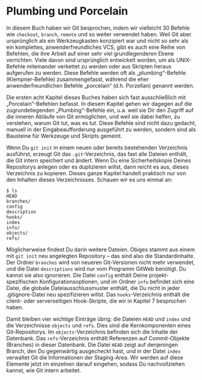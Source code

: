 # Plumbing und Porcelain

<!--This book covers how to use Git with 30 or so verbs such as `checkout`, `branch`, `remote`, and so on. But because Git was initially a toolkit for a VCS rather than a full user-friendly VCS, it has a bunch of verbs that do low-level work and were designed to be chained together UNIX style or called from scripts. These commands are generally referred to as "plumbing" commands, and the more user-friendly commands are called "porcelain" commands.-->

In diesem Buch haben wir Git besprochen, indem wir vielleicht 30 Befehle wie `checkout`, `branch`, `remote` und so weiter verwendet haben. Weil Git aber ursprünglich als ein Werkzeugkasten konzipiert war und nicht so sehr als ein komplettes, anwenderfreundliches VCS, gibt es auch eine Reihe von Befehlen, die ihre Arbeit auf einer sehr viel grundlegenderen Ebene verrichten. Viele davon sind ursprünglich entwickelt worden, um als UNIX-Befehle miteinander verkettet zu werden oder aus Skripten heraus aufgerufen zu werden. Diese Befehle werden oft als „plumbing“-Befehle (Klempner-Befehle) zusammengefasst, während die eher anwenderfreundlichen Befehle „porcelain“ (d.h. Porzellan) genannt werden.

<!--The book’s first eight chapters deal almost exclusively with porcelain commands. But in this chapter, you’ll be dealing mostly with the lower-level plumbing commands, because they give you access to the inner workings of Git and help demonstrate how and why Git does what it does. These commands aren’t meant to be used manually on the command line, but rather to be used as building blocks for new tools and custom scripts.-->

Die ersten acht Kapitel dieses Buches haben sich fast ausschließlich mit „Porcelain“-Befehlen befasst. In diesem Kapitel gehen wir dagegen auf die zugrundeliegenden „Plumbing“-Befehle ein, u.a. weil sie Dir den Zugriff auf die inneren Abläufe von Git ermöglichen, und weil sie dabei helfen, zu verstehen, warum Git tut, was es tut. Diese Befehle sind nicht dazu gedacht, manuell in der Eingabeaufforderung ausgeführt zu werden, sondern sind als Bausteine für Werkzeuge und Skripts gemeint.

<!--When you run `git init` in a new or existing directory, Git creates the `.git` directory, which is where almost everything that Git stores and manipulates is located. If you want to back up or clone your repository, copying this single directory elsewhere gives you nearly everything you need. This entire chapter basically deals with the stuff in this directory. Here’s what it looks like:-->

Wenn Du `git init` in einem neuen oder bereits bestehenden Verzeichnis ausführst, erzeugt Git das `.git`-Verzeichnis, das fast alle Dateien enthält, die Git intern speichert und ändert. Wenn Du eine Sicherheitskopie Deines Repositorys anlegen oder es duplizieren willst, dann reicht es aus, dieses Verzeichnis zu kopieren. Dieses ganze Kapitel handelt praktisch nur von den Inhalten dieses Verzeichnisses. Schauen wir es uns einmal an:

	$ ls
	HEAD
	branches/
	config
	description
	hooks/
	index
	info/
	objects/
	refs/

<!--You may see some other files in there, but this is a fresh `git init` repository — it’s what you see by default. The `branches` directory isn’t used by newer Git versions, and the `description` file is only used by the GitWeb program, so don’t worry about those. The `config` file contains your project-specific configuration options, and the `info` directory keeps a global exclude file for ignored patterns that you don’t want to track in a .gitignore file. The `hooks` directory contains your client- or server-side hook scripts, which are discussed in detail in Chapter 7.-->

Möglicherweise findest Du darin weitere Dateien. Obiges stammt aus einem mit `git init` neu angelegten Repository – das sind also die Standardinhalte. Der Ordner `branches` wird von neueren Git-Versionen nicht mehr verwendet, und die Datei `descriptions` wird nur vom Programm GitWeb benötigt. Du kannst sie also ignorieren. Die Datei `config` enthält Deine projekt-spezifischen Konfigurationsoptionen, und im Ordner `info` befindet sich eine Datei, die globale Dateiausschlussmuster enthält, die Du nicht in jeder .gitignore-Datei neu spezifizieren willst. Das `hooks`-Verzeichnis enthält die client- oder serverseitigen Hook-Skripte, die wir in Kapitel 7 besprochen haben.

<!--This leaves four important entries: the `HEAD` and `index` files and the `objects` and `refs` directories. These are the core parts of Git. The `objects` directory stores all the content for your database, the `refs` directory stores pointers into commit objects in that data (branches), the `HEAD` file points to the branch you currently have checked out, and the `index` file is where Git stores your staging area information. You’ll now look at each of these sections in detail to see how Git operates.-->

Damit bleiben vier wichtige Einträge übrig: die Dateien `HEAD` und `index` und die Verzeichnisse `objects` und `refs`. Dies sind die Kernkomponenten eines Git-Repositorys. Im `objects`-Verzeichnis befinden sich die Inhalte der Datenbank. Das `refs`-Verzeichnis enthält Referenzen auf Commit-Objekte (Branches) in dieser Datenbank. Die Datei `HEAD` zeigt auf denjeningen Branch, den Du gegenwärtig ausgecheckt hast, und in der Datei `index` verwaltet Git die Informationen der Staging-Area. Wir werden auf diese Elemente jetzt im einzelnen darauf eingehen, sodass Du nachvollziehen kannst, wie Git intern arbeitet.

<!--# Git Objects-->